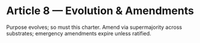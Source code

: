 <!-- status: stub; target: 150+ words -->
# Article 8 — Evolution & Amendments

Purpose evolves; so must this charter. Amend via supermajority across substrates; emergency amendments expire unless ratified.
